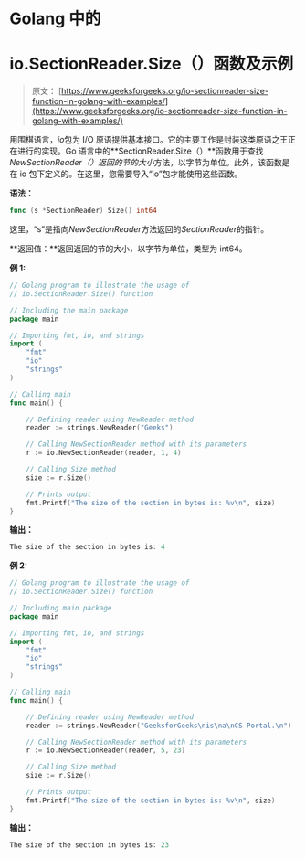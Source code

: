 # Golang 中的

# io.SectionReader.Size（）函数及示例

> 原文： [https://www.geeksforgeeks.org/io-sectionreader-size-function-in-golang-with-examples/](https://www.geeksforgeeks.org/io-sectionreader-size-function-in-golang-with-examples/)

用围棋语言，*io*包为 I/O 原语提供基本接口。它的主要工作是封装这类原语之王正在进行的实现。Go 语言中的**SectionReader.Size（）**函数用于查找*NewSectionReader（）返回的节的大小*方法，以字节为单位。此外，该函数是在 io 包下定义的。在这里，您需要导入“io”包才能使用这些函数。

**语法：**

```go
func (s *SectionReader) Size() int64

```

这里，“s”是指向*NewSectionReader*方法返回的*SectionReader*的指针。

**返回值：**返回返回的节的大小，以字节为单位，类型为 int64。

**例 1:**

```go
// Golang program to illustrate the usage of
// io.SectionReader.Size() function

// Including the main package
package main

// Importing fmt, io, and strings
import (
    "fmt"
    "io"
    "strings"
)

// Calling main
func main() {

    // Defining reader using NewReader method
    reader := strings.NewReader("Geeks")

    // Calling NewSectionReader method with its parameters
    r := io.NewSectionReader(reader, 1, 4)

    // Calling Size method
    size := r.Size()

    // Prints output
    fmt.Printf("The size of the section in bytes is: %v\n", size)
}
```

**输出：**

```go
The size of the section in bytes is: 4

```

**例 2:**

```go
// Golang program to illustrate the usage of
// io.SectionReader.Size() function

// Including main package
package main

// Importing fmt, io, and strings
import (
    "fmt"
    "io"
    "strings"
)

// Calling main
func main() {

    // Defining reader using NewReader method
    reader := strings.NewReader("GeeksforGeeks\nis\na\nCS-Portal.\n")

    // Calling NewSectionReader method with its parameters
    r := io.NewSectionReader(reader, 5, 23)

    // Calling Size method
    size := r.Size()

    // Prints output
    fmt.Printf("The size of the section in bytes is: %v\n", size)
}
```

**输出：**

```go
The size of the section in bytes is: 23

```